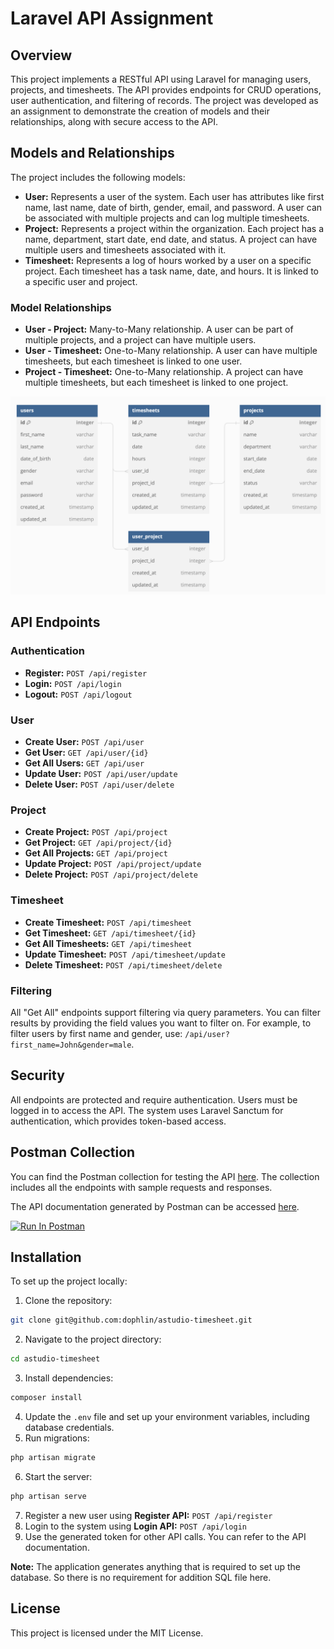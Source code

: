 # Laravel API Assignment

## Overview

This project implements a RESTful API using Laravel for managing users, projects, and timesheets. The API provides endpoints for CRUD operations, user authentication, and filtering of records. The project was developed as an assignment to demonstrate the creation of models and their relationships, along with secure access to the API.

## Models and Relationships

The project includes the following models:

- **User:** Represents a user of the system. Each user has attributes like first name, last name, date of birth, gender, email, and password. A user can be associated with multiple projects and can log multiple timesheets.
- **Project:** Represents a project within the organization. Each project has a name, department, start date, end date, and status. A project can have multiple users and timesheets associated with it.
- **Timesheet:** Represents a log of hours worked by a user on a specific project. Each timesheet has a task name, date, and hours. It is linked to a specific user and project.

### Model Relationships

- **User - Project:** Many-to-Many relationship. A user can be part of multiple projects, and a project can have multiple users.
- **User - Timesheet:** One-to-Many relationship. A user can have multiple timesheets, but each timesheet is linked to one user.
- **Project - Timesheet:** One-to-Many relationship. A project can have multiple timesheets, but each timesheet is linked to one project.

![Model Relationships](Model_Relationships.png)

## API Endpoints

### Authentication

- **Register:** `POST /api/register`
- **Login:** `POST /api/login`
- **Logout:** `POST /api/logout`

### User

- **Create User:** `POST /api/user`
- **Get User:** `GET /api/user/{id}`
- **Get All Users:** `GET /api/user`
- **Update User:** `POST /api/user/update`
- **Delete User:** `POST /api/user/delete`

### Project

- **Create Project:** `POST /api/project`
- **Get Project:** `GET /api/project/{id}`
- **Get All Projects:** `GET /api/project`
- **Update Project:** `POST /api/project/update`
- **Delete Project:** `POST /api/project/delete`

### Timesheet

- **Create Timesheet:** `POST /api/timesheet`
- **Get Timesheet:** `GET /api/timesheet/{id}`
- **Get All Timesheets:** `GET /api/timesheet`
- **Update Timesheet:** `POST /api/timesheet/update`
- **Delete Timesheet:** `POST /api/timesheet/delete`

### Filtering

All "Get All" endpoints support filtering via query parameters. You can filter results by providing the field values you want to filter on. For example, to filter users by first name and gender, use: `/api/user?first_name=John&gender=male`.

## Security

All endpoints are protected and require authentication. Users must be logged in to access the API. The system uses Laravel Sanctum for authentication, which provides token-based access.

## Postman Collection

You can find the Postman collection for testing the API [here](https://god.gw.postman.com/run-collection/7703084-d84f99f2-9450-4603-bac7-81fd320cd698?action=collection%2Ffork&source=rip_markdown&collection-url=entityId%3D7703084-d84f99f2-9450-4603-bac7-81fd320cd698%26entityType%3Dcollection%26workspaceId%3D0e8b32df-c40d-4132-968f-1d76e3121cc0). The collection includes all the endpoints with sample requests and responses.

The API documentation generated by Postman can be accessed [here](https://documenter.getpostman.com/view/7703084/2sA3rwMZRc).

[<img src="https://run.pstmn.io/button.svg" alt="Run In Postman" style="width: 128px; height: 32px;">](https://god.gw.postman.com/run-collection/7703084-d84f99f2-9450-4603-bac7-81fd320cd698?action=collection%2Ffork&source=rip_markdown&collection-url=entityId%3D7703084-d84f99f2-9450-4603-bac7-81fd320cd698%26entityType%3Dcollection%26workspaceId%3D0e8b32df-c40d-4132-968f-1d76e3121cc0)

## Installation

To set up the project locally:

1. Clone the repository: 
```bash
git clone git@github.com:dophlin/astudio-timesheet.git
```
2. Navigate to the project directory:
```bash
cd astudio-timesheet
```
3. Install dependencies:
```bash
composer install
```
4. Update the `.env` file and set up your environment variables, including database credentials.
5. Run migrations:
```bash
php artisan migrate
```
6. Start the server: 
```bash
php artisan serve
```
7. Register a new user using **Register API:** `POST /api/register`
8. Login to the system using **Login API:** `POST /api/login`
9. Use the generated token for other API calls. You can refer to the API documentation.

**Note:** The application generates anything that is required to set up the database.
So there is no requirement for addition SQL file here.

## License

This project is licensed under the MIT License.
